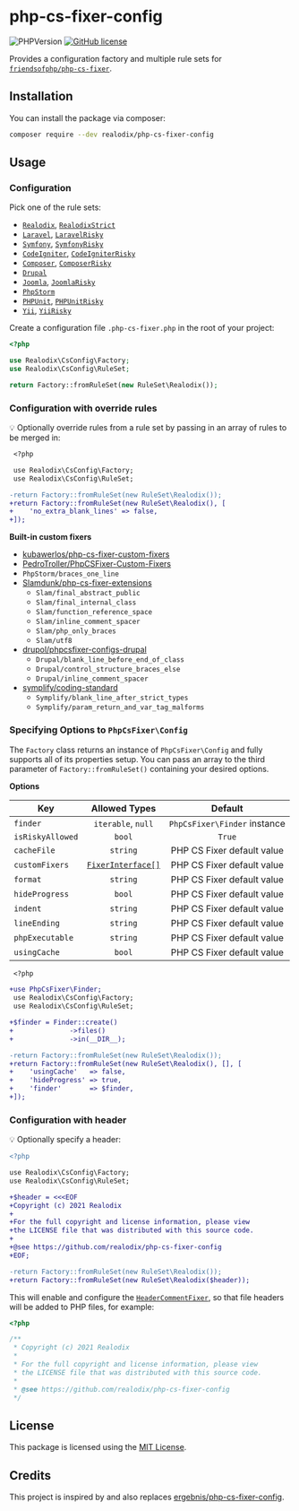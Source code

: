 # php-cs-fixer-config

![PHPVersion](https://img.shields.io/badge/PHP-^7.3|^8-777BB4.svg?style=flat-square)
[![GitHub license](https://img.shields.io/github/license/realodix/PHP-CS-Fixer-Config.svg?style=flat-square)](/LICENSE)

Provides a configuration factory and multiple rule sets for [`friendsofphp/php-cs-fixer`](http://github.com/FriendsOfPHP/PHP-CS-Fixer).

## Installation

You can install the package via composer:

```sh
composer require --dev realodix/php-cs-fixer-config
```

## Usage

### Configuration

Pick one of the rule sets:

* [`Realodix`](src/RuleSet/Realodix.php), [`RealodixStrict`](src/RuleSet/RealodixStrict.php)
* [`Laravel`](src/RuleSet/Laravel.php), [`LaravelRisky`](src/RuleSet/LaravelRisky.php)
* [`Symfony`](src/RuleSet/Symfony.php), [`SymfonyRisky`](src/RuleSet/SymfonyRisky.php)
* [`CodeIgniter`](src/RuleSet/CodeIgniter.php), [`CodeIgniterRisky`](src/RuleSet/CodeIgniterRisky.php)
* [`Composer`](src/RuleSet/Composer.php), [`ComposerRisky`](src/RuleSet/ComposerRisky.php)
* [`Drupal`](src/RuleSet/Drupal.php)
* [`Joomla`](src/RuleSet/Joomla.php), [`JoomlaRisky`](src/RuleSet/JoomlaRisky.php)
* [`PhpStorm`](src/RuleSet/PhpStorm.php)
* [`PHPUnit`](src/RuleSet/PHPUnit.php), [`PHPUnitRisky`](src/RuleSet/PHPUnitRisky.php)
* [`Yii`](src/RuleSet/Yii.php), [`YiiRisky`](src/RuleSet/YiiRisky.php)

Create a configuration file `.php-cs-fixer.php` in the root of your project:

```php
<?php

use Realodix\CsConfig\Factory;
use Realodix\CsConfig\RuleSet;

return Factory::fromRuleSet(new RuleSet\Realodix());
```

### Configuration with override rules

:bulb: Optionally override rules from a rule set by passing in an array of rules to be merged in:

```diff
 <?php

 use Realodix\CsConfig\Factory;
 use Realodix\CsConfig\RuleSet;

-return Factory::fromRuleSet(new RuleSet\Realodix());
+return Factory::fromRuleSet(new RuleSet\Realodix(), [
+    'no_extra_blank_lines' => false,
+]);
```

**Built-in custom fixers**
- [kubawerlos/php-cs-fixer-custom-fixers](https://github.com/kubawerlos/php-cs-fixer-custom-fixers)
- [PedroTroller/PhpCSFixer-Custom-Fixers](https://github.com/PedroTroller/PhpCSFixer-Custom-Fixers)
- `PhpStorm/braces_one_line`
- [Slamdunk/php-cs-fixer-extensions](https://github.com/Slamdunk/php-cs-fixer-extensions)
  - `Slam/final_abstract_public`
  - `Slam/final_internal_class`
  - `Slam/function_reference_space`
  - `Slam/inline_comment_spacer`
  - `Slam/php_only_braces`
  - `Slam/utf8`
- [drupol/phpcsfixer-configs-drupal](https://github.com/drupol/phpcsfixer-configs-drupal/tree/master/src/Fixer)
  - `Drupal/blank_line_before_end_of_class`
  - `Drupal/control_structure_braces_else`
  - `Drupal/inline_comment_spacer`
- [symplify/coding-standard](https://github.com/symplify/coding-standard/blob/main/docs/rules_overview.md)
  - `Symplify/blank_line_after_strict_types`
  - `Symplify/param_return_and_var_tag_malforms`

### Specifying Options to `PhpCsFixer\Config`

The `Factory` class returns an instance of `PhpCsFixer\Config` and fully supports all of
its properties setup. You can pass an array to the third parameter of
`Factory::fromRuleSet()` containing your desired options.

**Options**

| Key              | Allowed Types           | Default                      |
| ---------------- | :---------------------: | :--------------------------: |
| `finder`         | `iterable`, `null`      | `PhpCsFixer\Finder` instance |
| `isRiskyAllowed` | `bool`                  | `True`                       |
| `cacheFile`      | `string`                | PHP CS Fixer default value   |
| `customFixers`   | [`FixerInterface[]`][1] | PHP CS Fixer default value   |
| `format`         | `string`                | PHP CS Fixer default value   |
| `hideProgress`   | `bool`                  | PHP CS Fixer default value   |
| `indent`         | `string`                | PHP CS Fixer default value   |
| `lineEnding`     | `string`                | PHP CS Fixer default value   |
| `phpExecutable`  | `string`                | PHP CS Fixer default value   |
| `usingCache`     | `bool`                  | PHP CS Fixer default value   |


```diff
 <?php

+use PhpCsFixer\Finder;
 use Realodix\CsConfig\Factory;
 use Realodix\CsConfig\RuleSet;

+$finder = Finder::create()
+              ->files()
+              ->in(__DIR__);

-return Factory::fromRuleSet(new RuleSet\Realodix());
+return Factory::fromRuleSet(new RuleSet\Realodix(), [], [
+    'usingCache'   => false,
+    'hideProgress' => true,
+    'finder'       => $finder,
+]);
```

### Configuration with header

:bulb: Optionally specify a header:

```diff
<?php

use Realodix\CsConfig\Factory;
use Realodix\CsConfig\RuleSet;

+$header = <<<EOF
+Copyright (c) 2021 Realodix
+ 
+For the full copyright and license information, please view
+the LICENSE file that was distributed with this source code.
+ 
+@see https://github.com/realodix/php-cs-fixer-config
+EOF;

-return Factory::fromRuleSet(new RuleSet\Realodix());
+return Factory::fromRuleSet(new RuleSet\Realodix($header));
```

This will enable and configure the [`HeaderCommentFixer`][headerCommentFixer], so that
file headers will be added to PHP files, for example:

```php
<?php

/**
 * Copyright (c) 2021 Realodix
 *
 * For the full copyright and license information, please view
 * the LICENSE file that was distributed with this source code.
 *
 * @see https://github.com/realodix/php-cs-fixer-config
 */
```

## License

This package is licensed using the [MIT License](/LICENSE).

## Credits

This project is inspired by and also replaces [ergebnis/php-cs-fixer-config](https://github.com/ergebnis/php-cs-fixer-config).


[1]: https://github.com/FriendsOfPHP/PHP-CS-Fixer/blob/3.0/src/Fixer/FixerInterface.php
[headerCommentFixer]: https://github.com/FriendsOfPHP/PHP-CS-Fixer/blob/3.0/src/Fixer/Comment/HeaderCommentFixer.php
